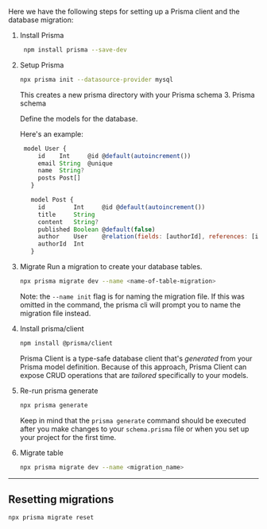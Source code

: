Here we have the following steps for setting up a Prisma client and the database migration:

1. Install Prisma

   ```sh
    npm install prisma --save-dev
   ```

2. Setup Prisma

   ```sh
   npx prisma init --datasource-provider mysql
   ```

   This creates a new prisma directory with your Prisma schema 3. Prisma schema

   Define the models for the database.

   Here's an example:

   ```js
    model User {
        id    Int     @id @default(autoincrement())
        email String  @unique
        name  String?
        posts Post[]
      }

      model Post {
        id        Int     @id @default(autoincrement())
        title     String
        content   String?
        published Boolean @default(false)
        author    User    @relation(fields: [authorId], references: [id])
        authorId  Int
      }
   ```

3. Migrate
   Run a migration to create your database tables.

   ```sh
   npx prisma migrate dev --name <name-of-table-migration>
   ```

   Note: the `--name init` flag is for naming the migration file. If this was omitted in the command, the prisma cli will prompt you to name the migration file instead.

4. Install prisma/client

   ```sh
   npm install @prisma/client
   ```

   Prisma Client is a type-safe database client that's *generated* from your Prisma model definition. Because of this approach, Prisma Client can expose CRUD operations that are *tailored* specifically to your models.

5. Re-run prisma generate

   ```sh
   npx prisma generate
   ```

   Keep in mind that the `prisma generate` command should be executed after you make changes to your `schema.prisma` file or when you set up your project for the first time.

6. Migrate table

   ```sh
   npx prisma migrate dev --name <migration_name>
   ```

---

## Resetting migrations

```sh
npx prisma migrate reset
```
